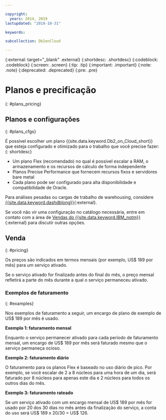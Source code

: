 ```yaml
---

copyright:
  years: 2014, 2019
lastupdated: "2018-10-31"

keywords: 

subcollection: Db2onCloud

---
```


<!-- Attribute definitions --> 
{:external: target="_blank" .external}
{:shortdesc: .shortdesc}
{:codeblock: .codeblock}
{:screen: .screen}
{:tip: .tip}
{:important: .important}
{:note: .note}
{:deprecated: .deprecated}
{:pre: .pre}

# Planos e precificação
{: #plans_pricing}

## Planos e configurações
{: #plans_cfgs}

É possível escolher um plano {{site.data.keyword.Db2_on_Cloud_short}} que esteja configurado e otimizado para o trabalho que você precise fazer:
{: shortdesc}

   * Um plano Flex (recomendado) no qual é possível escalar a RAM, o armazenamento e os recursos de cálculo de forma independente
   * Planos Precise Performance que fornecem recursos fixos e servidores bare metal
   * Cada plano pode ser configurado para alta disponibilidade e compatibilidade de Oracle.

Para análises pesadas ou cargas de trabalho de warehousing, considere [{{site.data.keyword.dashdblong}}](https://www.ibm.com/cloud/db2-warehouse-on-cloud){:external}.

Se você não vir uma configuração no catálogo necessária, entre em contato com a área de [Vendas do {{site.data.keyword.IBM_notm}}](https://www.ibm.com/connect/ibm/us/en/?lnk=fcw){:external} para discutir outras opções.

## Venda
{: #pricing}

Os preços são indicados em termos mensais (por exemplo, US$ 189 por mês) para um serviço ativado. 

Se o serviço ativado for finalizado antes do final do mês, o preço mensal refletirá a parte do mês durante a qual o
serviço permaneceu ativado.

### Exemplos de faturamento
{: #examples}

Nos exemplos de faturamento a seguir, um encargo de plano de exemplo de US$ 189 por mês é usado.

**Exemplo 1: faturamento mensal**

Enquanto o serviço permanecer ativado para cada período de faturamento mensal, um encargo de US$ 189 por mês será
faturado mesmo que o serviço permaneça ocioso.

**Exemplo 2: faturamento diário**

O faturamento para os planos Flex é baseado no uso diário de pico. Por exemplo, se você
escalar de 2 a 8 núcleos para uma hora de um dia, será faturado por 8 núcleos para apenas este dia e 2 núcleos para
todos os outros dias do mês.

**Exemplo 3: faturamento rateado**

Se um serviço ativado com um encargo mensal de US$ 189 por mês for usado por 20 dos 30 dias no mês antes
da finalização do serviço, a conta do uso será US$ 189 x 20/30 = US$ 126.

